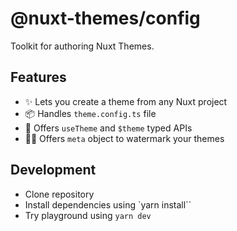 # @nuxt-themes/config

Toolkit for authoring Nuxt Themes.

## Features

- ✨ Lets you create a theme from any Nuxt project
- 📦 Handles `theme.config.ts` file
- 🎨 Offers `useTheme` and `$theme` typed APIs
- 👨‍🎨 Offers `meta` object to watermark your themes

## Development

- Clone repository
- Install dependencies using `yarn install``
- Try playground using `yarn dev`
